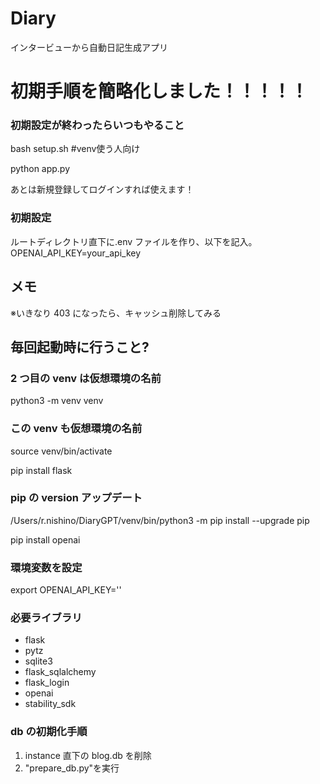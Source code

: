 # Diary

インタービューから自動日記生成アプリ

# 初期手順を簡略化しました！！！！！

### 初期設定が終わったらいつもやること

bash setup.sh #venv使う人向け

python app.py

あとは新規登録してログインすれば使えます！

### 初期設定

ルートディレクトリ直下に.env ファイルを作り、以下を記入。
OPENAI_API_KEY=your_api_key

## メモ

※いきなり 403 になったら、キャッシュ削除してみる

## 毎回起動時に行うこと?

### 2 つ目の venv は仮想環境の名前

python3 -m venv venv

### この venv も仮想環境の名前

source venv/bin/activate

pip install flask

### pip の version アップデート

/Users/r.nishino/DiaryGPT/venv/bin/python3 -m pip install --upgrade pip

pip install openai

### 環境変数を設定

export OPENAI_API_KEY=''

### 必要ライブラリ

- flask
- pytz
- sqlite3
- flask_sqlalchemy
- flask_login
- openai
- stability_sdk

### db の初期化手順

1. instance 直下の blog.db を削除
1. "prepare_db.py"を実行
